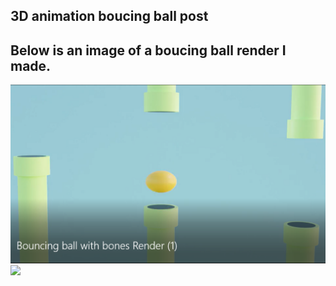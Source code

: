 3D animation boucing ball post
---
Below is an image of a boucing ball render I made.
---
![](Screenshot-bouncing-ball-with-bones.png)
<img src="~/vscode/Q-tip/_posts/Screenshot-bouncing-ball-with-bones.png" height="auto" width="auto">
